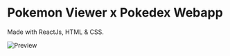 # Pokemon Viewer x Pokedex Webapp

Made with ReactJs, HTML & CSS.

![Preview](https://i.imgur.com/tfHCZDI.png)

